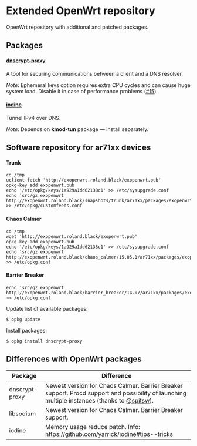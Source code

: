# Extended OpenWrt repository

OpenWrt repository with additional and patched packages.

## Packages

#### [dnscrypt-proxy](https://dnscrypt.org/)

A tool for securing communications between a client and a DNS resolver.

*Note*: Ephemeral keys option requires extra CPU cycles and can cause huge system load. Disable it in case of performance problems ([#15](https://github.com/black-roland/exOpenWrt/issues/15)).

#### [iodine](http://code.kryo.se/iodine/)

Tunnel IPv4 over DNS.

*Note*: Depends on **kmod-tun** package — install separately.

## Software repository for ar71xx devices

#### Trunk

    cd /tmp
    uclient-fetch 'http://exopenwrt.roland.black/exopenwrt.pub'
    opkg-key add exopenwrt.pub
    echo '/etc/opkg/keys/1a929a1dd62138c1' >> /etc/sysupgrade.conf
    echo 'src/gz exopenwrt http://exopenwrt.roland.black/snapshots/trunk/ar71xx/packages/exopenwrt' >> /etc/opkg/customfeeds.conf

#### Chaos Calmer

    cd /tmp
    wget 'http://exopenwrt.roland.black/exopenwrt.pub'
    opkg-key add exopenwrt.pub
    echo '/etc/opkg/keys/1a929a1dd62138c1' >> /etc/sysupgrade.conf
    echo 'src/gz exopenwrt http://exopenwrt.roland.black/chaos_calmer/15.05.1/ar71xx/packages/exopenwrt' >> /etc/opkg.conf

#### Barrier Breaker

    echo 'src/gz exopenwrt http://exopenwrt.roland.black/barrier_breaker/14.07/ar71xx/packages/exopenwrt' >> /etc/opkg.conf

Update list of available packages:

    $ opkg update

Install packages:

    $ opkg install dnscrypt-proxy

## Differences with OpenWrt packages

| Package        | Difference                                                                                                                                                                |
|----------------|---------------------------------------------------------------------------------------------------------------------------------------------------------------------------|
| dnscrypt-proxy | Newest version for Chaos Calmer. Barrier Breaker support. Procd support and possibility of launching multiple instances (thanks to [@spitsw](https://github.com/spitsw)). |
| libsodium      | Newest version for Chaos Calmer. Barrier Breaker support.                                                                                                                 |
| iodine         | Memory usage reduce patch. Info: https://github.com/yarrick/iodine#tips--tricks                                                                                           |
